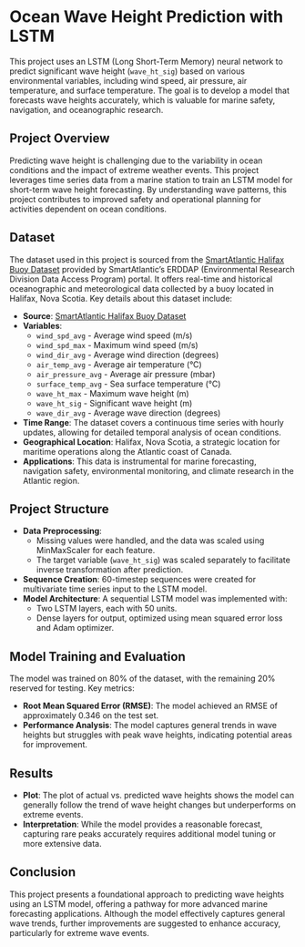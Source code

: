 # Ocean Wave Height Prediction with LSTM

This project uses an LSTM (Long Short-Term Memory) neural network to predict significant wave height (`wave_ht_sig`) based on various environmental variables, including wind speed, air pressure, air temperature, and surface temperature. The goal is to develop a model that forecasts wave heights accurately, which is valuable for marine safety, navigation, and oceanographic research.

## Project Overview

Predicting wave height is challenging due to the variability in ocean conditions and the impact of extreme weather events. This project leverages time series data from a marine station to train an LSTM model for short-term wave height forecasting. By understanding wave patterns, this project contributes to improved safety and operational planning for activities dependent on ocean conditions.

## Dataset

The dataset used in this project is sourced from the [SmartAtlantic Halifax Buoy Dataset](https://www.smartatlantic.ca/erddap/tabledap/SMA_halifax.html) provided by SmartAtlantic’s ERDDAP (Environmental Research Division Data Access Program) portal. It offers real-time and historical oceanographic and meteorological data collected by a buoy located in Halifax, Nova Scotia. Key details about this dataset include:

- **Source**: [SmartAtlantic Halifax Buoy Dataset](https://www.smartatlantic.ca/erddap/tabledap/SMA_halifax.html)
- **Variables**:
  - `wind_spd_avg` - Average wind speed (m/s)
  - `wind_spd_max` - Maximum wind speed (m/s)
  - `wind_dir_avg` - Average wind direction (degrees)
  - `air_temp_avg` - Average air temperature (°C)
  - `air_pressure_avg` - Average air pressure (mbar)
  - `surface_temp_avg` - Sea surface temperature (°C)
  - `wave_ht_max` - Maximum wave height (m)
  - `wave_ht_sig` - Significant wave height (m)
  - `wave_dir_avg` - Average wave direction (degrees)
- **Time Range**: The dataset covers a continuous time series with hourly updates, allowing for detailed temporal analysis of ocean conditions.
- **Geographical Location**: Halifax, Nova Scotia, a strategic location for maritime operations along the Atlantic coast of Canada.
- **Applications**: This data is instrumental for marine forecasting, navigation safety, environmental monitoring, and climate research in the Atlantic region.

## Project Structure

- **Data Preprocessing**:
  - Missing values were handled, and the data was scaled using MinMaxScaler for each feature.
  - The target variable (`wave_ht_sig`) was scaled separately to facilitate inverse transformation after prediction.
- **Sequence Creation**: 60-timestep sequences were created for multivariate time series input to the LSTM model.
- **Model Architecture**: A sequential LSTM model was implemented with:
  - Two LSTM layers, each with 50 units.
  - Dense layers for output, optimized using mean squared error loss and Adam optimizer.

## Model Training and Evaluation

The model was trained on 80% of the dataset, with the remaining 20% reserved for testing. Key metrics:
- **Root Mean Squared Error (RMSE)**: The model achieved an RMSE of approximately 0.346 on the test set.
- **Performance Analysis**: The model captures general trends in wave heights but struggles with peak wave heights, indicating potential areas for improvement.

## Results

- **Plot**: The plot of actual vs. predicted wave heights shows the model can generally follow the trend of wave height changes but underperforms on extreme events.
- **Interpretation**: While the model provides a reasonable forecast, capturing rare peaks accurately requires additional model tuning or more extensive data.

## Conclusion

This project presents a foundational approach to predicting wave heights using an LSTM model, offering a pathway for more advanced marine forecasting applications. Although the model effectively captures general wave trends, further improvements are suggested to enhance accuracy, particularly for extreme wave events.
